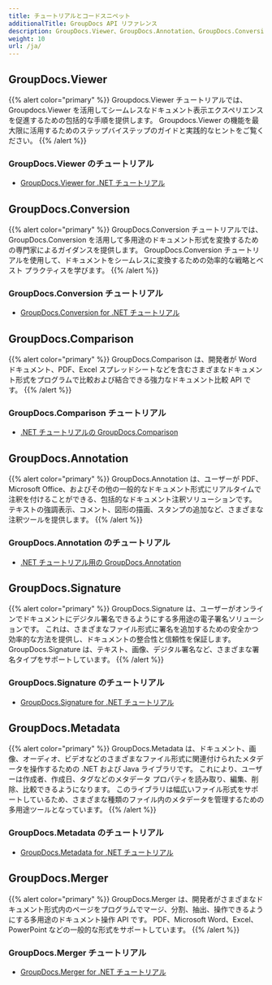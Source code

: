 ```yaml
---
title: チュートリアルとコードスニペット
additionalTitle: GroupDocs API リファレンス
description: GroupDocs.Viewer、GroupDocs.Annotation、GroupDocs.Conversion、その他の製品などの GroupDocs 製品のチュートリアルとコード スニペット。
weight: 10
url: /ja/
---
```


## GroupDocs.Viewer
{{% alert color="primary" %}}
Groupdocs.Viewer チュートリアルでは、Groupdocs.Viewer を活用してシームレスなドキュメント表示エクスペリエンスを促進するための包括的な手順を提供します。 Groupdocs.Viewer の機能を最大限に活用するためのステップバイステップのガイドと実践的なヒントをご覧ください。
{{% /alert %}}

### GroupDocs.Viewer のチュートリアル
- [GroupDocs.Viewer for .NET チュートリアル](../viewer/ja/net/)


## GroupDocs.Conversion
{{% alert color="primary" %}}
GroupDocs.Conversion チュートリアルでは、GroupDocs.Conversion を活用して多用途のドキュメント形式を変換するための専門家によるガイダンスを提供します。 GroupDocs.Conversion チュートリアルを使用して、ドキュメントをシームレスに変換するための効率的な戦略とベスト プラクティスを学びます。
{{% /alert %}}

### GroupDocs.Conversion チュートリアル
- [GroupDocs.Conversion for .NET チュートリアル](../conversion/ja/net/)


## GroupDocs.Comparison
{{% alert color="primary" %}}
GroupDocs.Comparison は、開発者が Word ドキュメント、PDF、Excel スプレッドシートなどを含むさまざまなドキュメント形式をプログラムで比較および結合できる強力なドキュメント比較 API です。
{{% /alert %}}

### GroupDocs.Comparison チュートリアル
- [.NET チュートリアルの GroupDocs.Comparison](../comparison/ja/net/)


## GroupDocs.Annotation
{{% alert color="primary" %}}
GroupDocs.Annotation は、ユーザーが PDF、Microsoft Office、およびその他の一般的なドキュメント形式にリアルタイムで注釈を付けることができる、包括的なドキュメント注釈ソリューションです。 テキストの強調表示、コメント、図形の描画、スタンプの追加など、さまざまな注釈ツールを提供します。
{{% /alert %}}

### GroupDocs.Annotation のチュートリアル
- [.NET チュートリアル用の GroupDocs.Annotation](../annotation/ja/net/)


## GroupDocs.Signature
{{% alert color="primary" %}}
GroupDocs.Signature は、ユーザーがオンラインでドキュメントにデジタル署名できるようにする多用途の電子署名ソリューションです。 これは、さまざまなファイル形式に署名を追加するための安全かつ効率的な方法を提供し、ドキュメントの整合性と信頼性を保証します。 GroupDocs.Signature は、テキスト、画像、デジタル署名など、さまざまな署名タイプをサポートしています。
{{% /alert %}}

### GroupDocs.Signature のチュートリアル
- [GroupDocs.Signature for .NET チュートリアル](../signature/ja/net/)


## GroupDocs.Metadata
{{% alert color="primary" %}}
GroupDocs.Metadata は、ドキュメント、画像、オーディオ、ビデオなどのさまざまなファイル形式に関連付けられたメタデータを操作するための .NET および Java ライブラリです。 これにより、ユーザーは作成者、作成日、タグなどのメタデータ プロパティを読み取り、編集、削除、比較できるようになります。 このライブラリは幅広いファイル形式をサポートしているため、さまざまな種類のファイル内のメタデータを管理するための多用途ツールとなっています。
{{% /alert %}}

### GroupDocs.Metadata のチュートリアル
- [GroupDocs.Metadata for .NET チュートリアル](../metadata/ja/net/)


## GroupDocs.Merger
{{% alert color="primary" %}}
GroupDocs.Merger は、開発者がさまざまなドキュメント形式内のページをプログラムでマージ、分割、抽出、操作できるようにする多用途のドキュメント操作 API です。 PDF、Microsoft Word、Excel、PowerPoint などの一般的な形式をサポートしています。
{{% /alert %}}

### GroupDocs.Merger チュートリアル
- [GroupDocs.Merger for .NET チュートリアル](../merger/ja/net/)